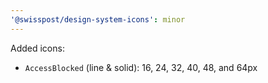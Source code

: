 ```yaml
---
'@swisspost/design-system-icons': minor
---
```


Added icons:
- `AccessBlocked` (line & solid): 16, 24, 32, 40, 48, and 64px